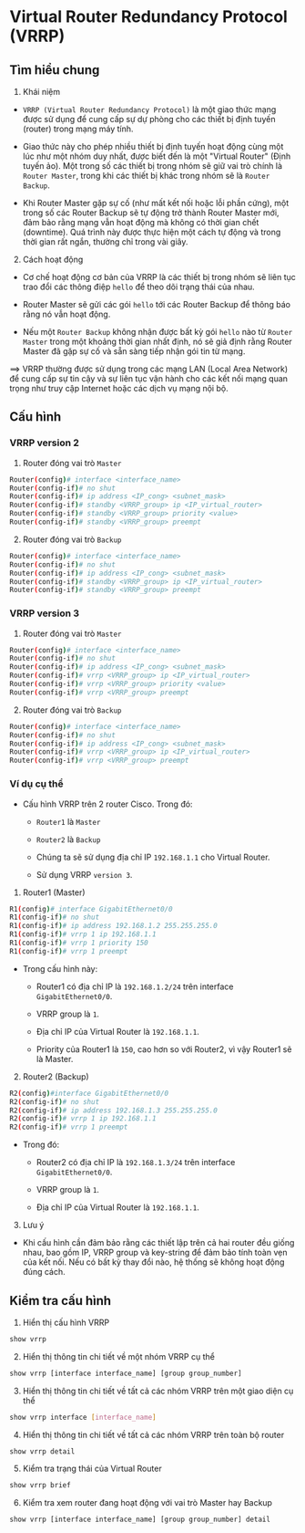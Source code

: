 # Virtual Router Redundancy Protocol (VRRP)

## Tìm hiểu chung

1. Khái niệm

- `VRRP (Virtual Router Redundancy Protocol)` là một giao thức mạng được sử dụng để cung cấp sự dự phòng cho các thiết bị định tuyến (router) trong mạng máy tính. 

- Giao thức này cho phép nhiều thiết bị định tuyến hoạt động cùng một lúc như một nhóm duy nhất, được biết đến là một "Virtual Router" (Định tuyến ảo). Một trong số các thiết bị trong nhóm sẽ giữ vai trò chính là `Router Master`, trong khi các thiết bị khác trong nhóm sẽ là `Router Backup`.

- Khi Router Master gặp sự cố (như mất kết nối hoặc lỗi phần cứng), một trong số các Router Backup sẽ tự động trở thành Router Master mới, đảm bảo rằng mạng vẫn hoạt động mà không có thời gian chết (downtime). Quá trình này được thực hiện một cách tự động và trong thời gian rất ngắn, thường chỉ trong vài giây.

2. Cách hoạt động

- Cơ chế hoạt động cơ bản của VRRP là các thiết bị trong nhóm sẽ liên tục trao đổi các thông điệp `hello` để theo dõi trạng thái của nhau.

- Router Master sẽ gửi các gói `hello` tới các Router Backup để thông báo rằng nó vẫn hoạt động.

- Nếu một `Router Backup` không nhận được bất kỳ gói `hello` nào từ `Router Master` trong một khoảng thời gian nhất định, nó sẽ giả định rằng Router Master đã gặp sự cố và sẵn sàng tiếp nhận gói tin từ mạng.

==> VRRP thường được sử dụng trong các mạng LAN (Local Area Network) để cung cấp sự tin cậy và sự liên tục vận hành cho các kết nối mạng quan trọng như truy cập Internet hoặc các dịch vụ mạng nội bộ.

## Cấu hình

### VRRP version 2

1. Router đóng vai trò `Master`

```sh
Router(config)# interface <interface_name>
Router(config-if)# no shut
Router(config-if)# ip address <IP_cong> <subnet_mask>
Router(config-if)# standby <VRRP_group> ip <IP_virtual_router>
Router(config-if)# standby <VRRP_group> priority <value>
Router(config-if)# standby <VRRP_group> preempt
```

2. Router đóng vai trò `Backup`

```sh
Router(config)# interface <interface_name>
Router(config-if)# no shut
Router(config-if)# ip address <IP_cong> <subnet_mask>
Router(config-if)# standby <VRRP_group> ip <IP_virtual_router>
Router(config-if)# standby <VRRP_group> preempt
```

### VRRP version 3

1. Router đóng vai trò `Master`

```sh
Router(config)# interface <interface_name>
Router(config-if)# no shut
Router(config-if)# ip address <IP_cong> <subnet_mask>
Router(config-if)# vrrp <VRRP_group> ip <IP_virtual_router>
Router(config-if)# vrrp <VRRP_group> priority <value>
Router(config-if)# vrrp <VRRP_group> preempt
```

2. Router đóng vai trò `Backup`

```sh
Router(config)# interface <interface_name>
Router(config-if)# no shut
Router(config-if)# ip address <IP_cong> <subnet_mask>
Router(config-if)# vrrp <VRRP_group> ip <IP_virtual_router>
Router(config-if)# vrrp <VRRP_group> preempt
```

### Ví dụ cụ thể

- Cấu hình VRRP trên 2 router Cisco. Trong đó:

	+ `Router1` là `Master`

	+ `Router2` là `Backup` 

	+ Chúng ta sẽ sử dụng địa chỉ IP `192.168.1.1` cho Virtual Router.

	+ Sử dụng VRRP `version 3`.

1. Router1 (Master)

```sh
R1(config)# interface GigabitEthernet0/0
R1(config-if)# no shut
R1(config-if)# ip address 192.168.1.2 255.255.255.0
R1(config-if)# vrrp 1 ip 192.168.1.1
R1(config-if)# vrrp 1 priority 150
R1(config-if)# vrrp 1 preempt
```

- Trong cấu hình này:

	+ Router1 có địa chỉ IP là `192.168.1.2/24` trên interface `GigabitEthernet0/0`.

	+ VRRP group là `1`.

	+ Địa chỉ IP của Virtual Router là `192.168.1.1`.

	+ Priority của Router1 là `150`, cao hơn so với Router2, vì vậy Router1 sẽ là Master.

2. Router2 (Backup)

```sh
R2(config)#interface GigabitEthernet0/0
R2(config-if)# no shut
R2(config-if)# ip address 192.168.1.3 255.255.255.0
R2(config-if)# vrrp 1 ip 192.168.1.1
R2(config-if)# vrrp 1 preempt
```

- Trong đó:

	+ Router2 có địa chỉ IP là `192.168.1.3/24` trên interface `GigabitEthernet0/0`.

	+ VRRP group là `1`.

	+ Địa chỉ IP của Virtual Router là `192.168.1.1`.

3. Lưu ý

- Khi cấu hình cần đảm bảo rằng các thiết lập trên cả hai router đều giống nhau, bao gồm IP, VRRP group và key-string để đảm bảo tính toàn vẹn của kết nối. Nếu có bất kỳ thay đổi nào, hệ thống sẽ không hoạt động đúng cách.

## Kiểm tra cấu hình

1. Hiển thị cấu hình VRRP

```sh
show vrrp
```
2. Hiển thị thông tin chi tiết về một nhóm VRRP cụ thể

```sh
show vrrp [interface interface_name] [group group_number]
```

3. Hiển thị thông tin chi tiết về tất cả các nhóm VRRP trên một giao diện cụ thể

```sh
show vrrp interface [interface_name]
```

4. Hiển thị thông tin chi tiết về tất cả các nhóm VRRP trên toàn bộ router

```sh
show vrrp detail
```

5. Kiểm tra trạng thái của Virtual Router

```sh
show vrrp brief
```

6. Kiểm tra xem router đang hoạt động với vai trò Master hay Backup

```sh
show vrrp [interface interface_name] [group group_number] detail
```